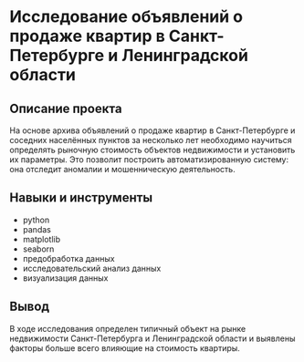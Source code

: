 # Исследование объявлений о продаже квартир в Санкт-Петербурге и Ленинградской области

## Описание проекта 
На основе архива объявлений о продаже квартир в Санкт-Петербурге и соседних населённых пунктов за несколько лет необходимо научиться определять рыночную стоимость объектов недвижимости и установить их параметры. Это позволит построить автоматизированную систему: она отследит аномалии и мошенническую деятельность. 

## Навыки и инструменты

- python
- pandas
- matplotlib
- seaborn
- предобработка данных
- исследовательский анализ данных
- визуализация данных

## Вывод
В ходе исследования определен типичный объект на рынке недвижимости Санкт-Петербурга и Ленинградской области и выявлены факторы больше всего влияющие на стоимость квартиры.
